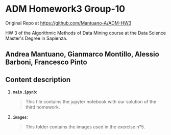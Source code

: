 # ADM Homework3 Group-10
Original Repo at https://github.com/Mantuano-A/ADM-HW3

HW 3 of the Algorithmic Methods of Data Mining course at the Data Science Master's Degree in Sapienza.
## Andrea Mantuano, Gianmarco Montillo, Alessio Barboni, Francesco Pinto
## Content description
1. __`main.ipynb`__: 
	> This file contains the jupyter notebook with our solution of the third homework.
2. __`images`__: 
	> This folder contains the images used in the exercise n°5.

